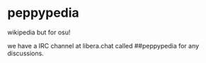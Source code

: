 # peppypedia
wikipedia but for osu!

we have a IRC channel at libera.chat called ##peppypedia for any discussions.
